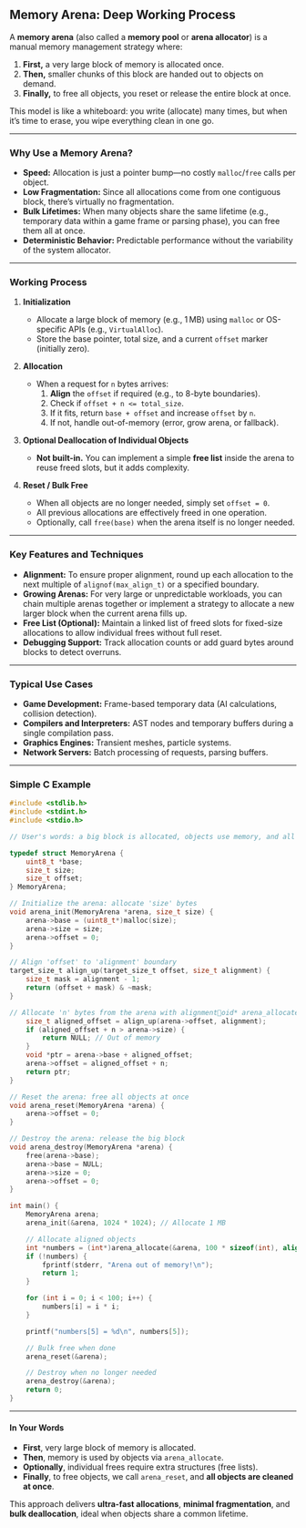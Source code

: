 ## Memory Arena: Deep Working Process

A **memory arena** (also called a **memory pool** or **arena allocator**) is a manual memory management strategy where:

1. **First,** a very large block of memory is allocated once.
2. **Then,** smaller chunks of this block are handed out to objects on demand.
3. **Finally,** to free all objects, you reset or release the entire block at once.

This model is like a whiteboard: you write (allocate) many times, but when it’s time to erase, you wipe everything clean in one go.

---

### Why Use a Memory Arena?

- **Speed:** Allocation is just a pointer bump—no costly `malloc`/`free` calls per object.
- **Low Fragmentation:** Since all allocations come from one contiguous block, there’s virtually no fragmentation.
- **Bulk Lifetimes:** When many objects share the same lifetime (e.g., temporary data within a game frame or parsing phase), you can free them all at once.
- **Deterministic Behavior:** Predictable performance without the variability of the system allocator.

---

### Working Process

1. **Initialization**
   - Allocate a large block of memory (e.g., 1 MB) using `malloc` or OS-specific APIs (e.g., `VirtualAlloc`).
   - Store the base pointer, total size, and a current `offset` marker (initially zero).

2. **Allocation**
   - When a request for `n` bytes arrives:
     1. **Align** the `offset` if required (e.g., to 8-byte boundaries).
     2. Check if `offset + n <= total_size`.
     3. If it fits, return `base + offset` and increase `offset` by `n`.
     4. If not, handle out-of-memory (error, grow arena, or fallback).

3. **Optional Deallocation of Individual Objects**
   - **Not built-in.** You can implement a simple **free list** inside the arena to reuse freed slots, but it adds complexity.

4. **Reset / Bulk Free**
   - When all objects are no longer needed, simply set `offset = 0`.
   - All previous allocations are effectively freed in one operation.
   - Optionally, call `free(base)` when the arena itself is no longer needed.

---

### Key Features and Techniques

- **Alignment:** To ensure proper alignment, round up each allocation to the next multiple of `alignof(max_align_t)` or a specified boundary.
- **Growing Arenas:** For very large or unpredictable workloads, you can chain multiple arenas together or implement a strategy to allocate a new larger block when the current arena fills up.
- **Free List (Optional):** Maintain a linked list of freed slots for fixed-size allocations to allow individual frees without full reset.
- **Debugging Support:** Track allocation counts or add guard bytes around blocks to detect overruns.

---

### Typical Use Cases

- **Game Development:** Frame-based temporary data (AI calculations, collision detection).
- **Compilers and Interpreters:** AST nodes and temporary buffers during a single compilation pass.
- **Graphics Engines:** Transient meshes, particle systems.
- **Network Servers:** Batch processing of requests, parsing buffers.

---

### Simple C Example

```c
#include <stdlib.h>
#include <stdint.h>
#include <stdio.h>

// User's words: a big block is allocated, objects use memory, and all must be cleaned at once.

typedef struct MemoryArena {
    uint8_t *base;
    size_t size;
    size_t offset;
} MemoryArena;

// Initialize the arena: allocate 'size' bytes
void arena_init(MemoryArena *arena, size_t size) {
    arena->base = (uint8_t*)malloc(size);
    arena->size = size;
    arena->offset = 0;
}

// Align 'offset' to 'alignment' boundary
target_size_t align_up(target_size_t offset, size_t alignment) {
    size_t mask = alignment - 1;
    return (offset + mask) & ~mask;
}

// Allocate 'n' bytes from the arena with alignmentoid* arena_allocate(MemoryArena *arena, size_t n, size_t alignment) {
    size_t aligned_offset = align_up(arena->offset, alignment);
    if (aligned_offset + n > arena->size) {
        return NULL; // Out of memory
    }
    void *ptr = arena->base + aligned_offset;
    arena->offset = aligned_offset + n;
    return ptr;
}

// Reset the arena: free all objects at once
void arena_reset(MemoryArena *arena) {
    arena->offset = 0;
}

// Destroy the arena: release the big block
void arena_destroy(MemoryArena *arena) {
    free(arena->base);
    arena->base = NULL;
    arena->size = 0;
    arena->offset = 0;
}

int main() {
    MemoryArena arena;
    arena_init(&arena, 1024 * 1024); // Allocate 1 MB

    // Allocate aligned objects
    int *numbers = (int*)arena_allocate(&arena, 100 * sizeof(int), alignof(int));
    if (!numbers) {
        fprintf(stderr, "Arena out of memory!\n");
        return 1;
    }

    for (int i = 0; i < 100; i++) {
        numbers[i] = i * i;
    }

    printf("numbers[5] = %d\n", numbers[5]);

    // Bulk free when done
    arena_reset(&arena);

    // Destroy when no longer needed
    arena_destroy(&arena);
    return 0;
}
```

---

#### In Your Words

- **First**, very large block of memory is allocated.
- **Then**, memory is used by objects via `arena_allocate`.
- **Optionally**, individual frees require extra structures (free lists).
- **Finally**, to free objects, we call `arena_reset`, and **all objects are cleaned at once**.

This approach delivers **ultra-fast allocations**, **minimal fragmentation**, and **bulk deallocation**, ideal when objects share a common lifetime.

